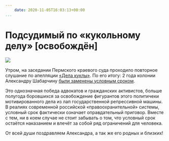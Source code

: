 ```yaml
---
    date: 2020-11-05T16:03:13+00:00
...
```


# Подсудимый по «кукольному делу» [освобождён]

![​](https://telegra.ph/file/f838a05d9a36098ec1a81.jpg)

Утром, на заседании Пермского краевого суда проходило повторное слушание по апелляции [«Дела куклы»](https://t.me/lpr_ural/254). По его итогу: 2 года колонии Александру Шабарчину [были заменены условным сроком](https://t.me/chuchelo59/374). 

Это однозначная победа адвокатов и гражданских активистов, больше полугода боровшихся за освобождение фигурантов этого политичеки мотивированного дела из лап государственной репрессивной машины. В реалиях современной российской «правоохранительной» системы, условный срок фактически означает оправдательный приговор. Вместе с тем, ни в коем случае не стоит забывать о том, что условный срок остаётся наказанием и влечёт за собой ряд ограничений для человека. 

От всей души поздравляем Александра, а так же его родных и близких!
